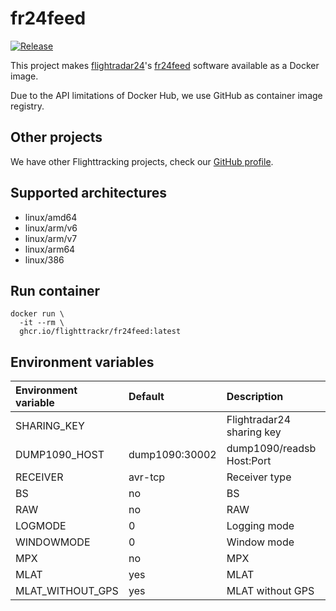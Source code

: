 # fr24feed

[![Release](https://github.com/flighttrackr/docker-fr24feed/actions/workflows/release.yml/badge.svg)](https://github.com/flighttrackr/docker-fr24feed/actions/workflows/release.yml)

This project makes [flightradar24]'s [fr24feed] software available as a Docker image.

Due to the API limitations of Docker Hub, we use GitHub as container image registry.

## Other projects

We have other Flighttracking projects, check our [GitHub profile].

## Supported architectures

- linux/amd64
- linux/arm/v6
- linux/arm/v7
- linux/arm64
- linux/386

## Run container

```shell
docker run \
  -it --rm \
  ghcr.io/flighttrackr/fr24feed:latest
```

## Environment variables

| Environment variable | Default | Description |
| :- | :- | :- |
| SHARING_KEY | | Flightradar24 sharing key |
| DUMP1090_HOST | dump1090:30002 | dump1090/readsb Host:Port |
| RECEIVER | avr-tcp | Receiver type |
| BS | no | BS |
| RAW | no | RAW |
| LOGMODE | 0 | Logging mode |
| WINDOWMODE | 0 | Window mode |
| MPX | no | MPX |
| MLAT | yes | MLAT |
| MLAT_WITHOUT_GPS | yes | MLAT without GPS |


[flightradar24]: https://www.flightradar24.com/
[fr24feed]: https://www.flightradar24.com/share-your-data
[GitHub profile]: https://github.com/flighttrackr
[entrypoint.sh]: ./entrypoint.sh
[Dockerfile]: ./Dockerfile

